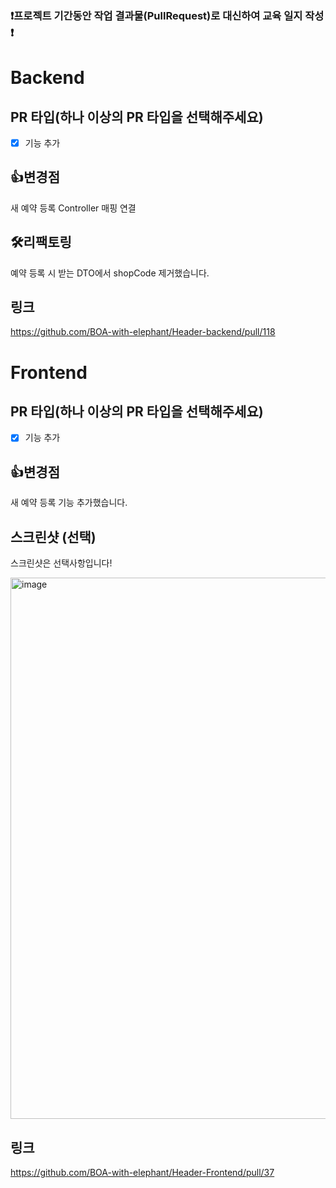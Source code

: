 ### ❗프로젝트 기간동안 작업 결과물(PullRequest)로 대신하여 교육 일지 작성 ❗

# Backend

## PR 타입(하나 이상의 PR 타입을 선택해주세요)

- [X] 기능 추가 <br>

## 👍변경점

새 예약 등록 Controller 매핑 연결
 
## 🛠리팩토링

예약 등록 시 받는 DTO에서 shopCode 제거했습니다.


## 링크
https://github.com/BOA-with-elephant/Header-backend/pull/118


# Frontend

## PR 타입(하나 이상의 PR 타입을 선택해주세요)

- [X] 기능 추가 <br>

## 👍변경점

새 예약 등록 기능 추가했습니다.

## 스크린샷 (선택)

스크린샷은 선택사항입니다!

<img width="1918" height="866" alt="image" src="https://github.com/user-attachments/assets/e5812d39-028d-4288-b6d8-81117559a101" />
 
## 링크
https://github.com/BOA-with-elephant/Header-Frontend/pull/37
